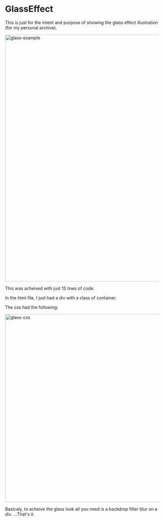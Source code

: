 # GlassEffect
This is just for the intent and purpose of showing the glass effect illustration (for my personal archive).

<img width="809" alt="glass-example" src="https://user-images.githubusercontent.com/52170550/216488032-afd9157f-8d59-4e79-b7d3-001b1ccb1159.png">

This was acheived with just 15 lines of code. 

In the html file, I just had a div with a class of container.

The css had the following: 

<img width="616" alt="glass-css" src="https://user-images.githubusercontent.com/52170550/216488312-fe09821a-9415-4958-bad5-a3ce8a742466.png">

Basicaly, to acheive the glass look all you need is a backdrop filter blur on a div. ...That's it.
